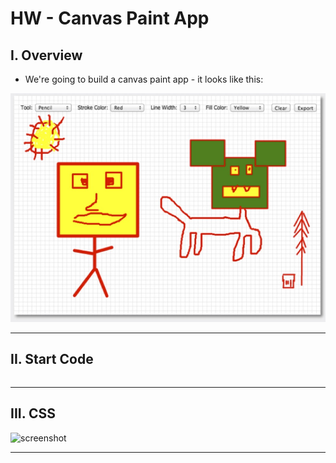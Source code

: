 # HW - Canvas Paint App

## I. Overview

- We're going to build a canvas paint app - it looks like this:

![screenshot](_images/_canvas-paint-app/paint-app-1.jpg)

<hr>

## II. Start Code

```html

```

<hr>

## III. CSS

![screenshot](_images/_canvas-paint-app/paint-app-2.jpg)

<hr>
